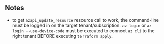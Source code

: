 
## Notes

- to get `azapi_update_resource` resource call to work, the command-line must be logged in on the target tenant/subscription. `az login` or `az login --use-device-code` must be executed to connect `az cli` to the right tenant BEFORE executing `terraform apply`.

